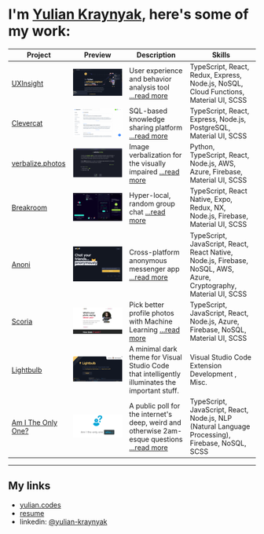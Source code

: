 # I'm [Yulian Kraynyak](https://yulian.codes), here's some of my work:

| Project                                              | Preview                                                                                           | Description                                                                                                               | Skills                                                                                                             |
| ---------------------------------------------------- | ------------------------------------------------------------------------------------------------- | ------------------------------------------------------------------------------------------------------------------------- | ------------------------------------------------------------------------------------------------------------------ |
| [UXInsight](/projects/uxi.md)                        | [![uxi-screenshot](/assets/uxi-ss.png)](/projects/uxi.md)                                         | User experience and behavior analysis tool [...read more](/projects/uxi.md)                                               | TypeScript, React, Redux, Express, Node.js, NoSQL, Cloud Functions, Material UI, SCSS                              |
| [Clevercat](/projects/clevercat.md)                  | [![clevercat-screenshot](/assets/clevercat-ss.png) ](/projects/clevercat.md)                      | SQL-based knowledge sharing platform [...read more](/projects/clevercat.md)                                               | TypeScript, React, Express, Node.js, PostgreSQL, Material UI, SCSS                                                 |
| [verbalize.photos](/projects/verbalize-photos.md)    | [![verbalize-photos-screenshot](/assets/verbalize-photos-ss.png) ](/projects/verbalize-photos.md) | Image verbalization for the visually impaired [...read more](/projects/verbalize-photos.md)                               | Python, TypeScript, React, Node.js, AWS, Azure, Firebase, Material UI, SCSS                                        |
| [Breakroom](/projects/breakroom.md)                  | [![breakroom-screenshot](/assets/breakroom-ss.png) ](/projects/breakroom.md)                      | Hyper-local, random group chat [...read more](/projects/breakroom.md)                                                     | TypeScript, React Native, Expo, Redux, NX, Node.js, Firebase, Material UI, SCSS                                    |
| [Anoni](/projects/anoni.md)                          | [![anoni-screenshot](/assets/anoni-ss.png) ](/projects/anoni.md)                                  | Cross-platform anonymous messenger app [...read more](/projects/anoni.md)                                                 | TypeScript, JavaScript, React, React Native, Node.js, Firebase, NoSQL, AWS, Azure, Cryptography, Material UI, SCSS |
| [Scoria](/projects/scoria.md)                        | [![scoria-screenshot](/assets/scoria-ss.png) ](/projects/scoria.md)                               | Pick better profile photos with Machine Learning [...read more](/projects/scoria.md)                                      | TypeScript, JavaScript, React, Node.js, Azure, Firebase, NoSQL, Material UI, SCSS                                  |
| [Lightbulb](https://github.com/ykray/Lightbulb)      | [![lightbulb-screenshot](/assets/lightbulb-ss.png) ](https://github.com/ykray/Lightbulb)          | A minimal dark theme for Visual Studio Code that intelligently illuminates the important stuff.                           | Visual Studio Code Extension Development , Misc.                                                                   |
| [Am I The Only One?](/projects/am-i-the-only-one.md) | [![am-i-the-only-one-demo](/assets/am-i-the-only-one-ss.png) ](/projects/am-i-the-only-one.md)    | A public poll for the internet's deep, weird and otherwise 2am-esque questions [...read more](/projects/am-i-the-only-one.md) | TypeScript, JavaScript, React, Node.js, NLP (Natural Language Processing), Firebase, NoSQL, SCSS                   |

---

## My links

- [yulian.codes](https://yulian.codes)
- [resume](https://drive.google.com/file/d/1Bctbrml9RGyIbULPcJRRggmM6D9iFVSQ/view)
- linkedin: [@yulian-kraynyak](https://www.linkedin.com/in/yulian-kraynyak/)
